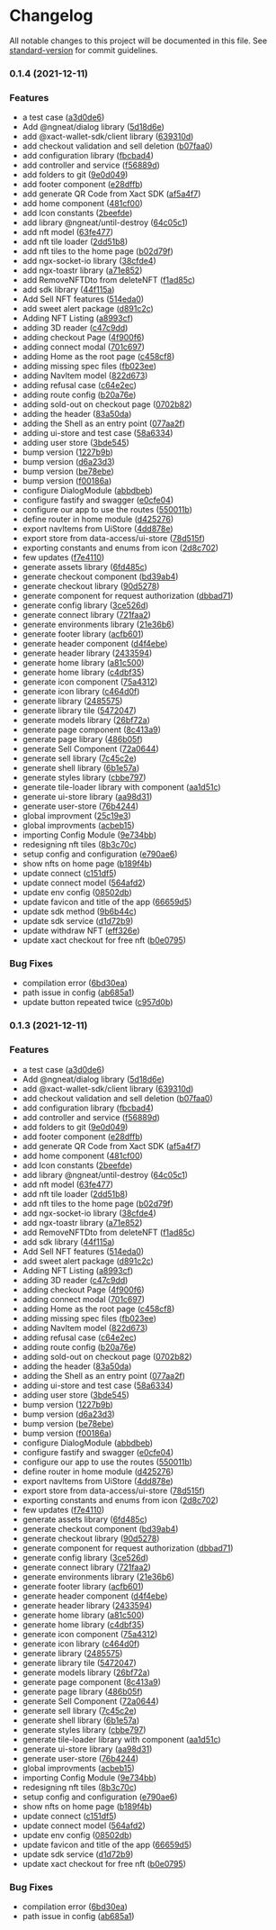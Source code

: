 # Changelog

All notable changes to this project will be documented in this file. See [standard-version](https://github.com/conventional-changelog/standard-version) for commit guidelines.

### 0.1.4 (2021-12-11)


### Features

* a test case ([a3d0de6](https://github.com/Xact-Team/xact-checkout/commit/a3d0de6cb640000b0b3e785d35c591d644c414e1))
* Add @ngneat/dialog library ([5d18d6e](https://github.com/Xact-Team/xact-checkout/commit/5d18d6e10bb08127bcdc0c267935b34122dd7622))
* add @xact-wallet-sdk/client library ([639310d](https://github.com/Xact-Team/xact-checkout/commit/639310d5b7d43aa7b6aa43a315bd3597ad4fdfac))
* add checkout validation and sell deletion ([b07faa0](https://github.com/Xact-Team/xact-checkout/commit/b07faa05ed01bea0d9c4db2b23a6eebbefee7ba4))
* add configuration library ([fbcbad4](https://github.com/Xact-Team/xact-checkout/commit/fbcbad44f73f29b131100943d734c23b4f8b5c86))
* add controller and service ([f56889d](https://github.com/Xact-Team/xact-checkout/commit/f56889d27bc3254a6073e93d0500f6ee8e28f682))
* add folders to git ([9e0d049](https://github.com/Xact-Team/xact-checkout/commit/9e0d049c957ac694defaf256f995f6268f1d404a))
* add footer component ([e28dffb](https://github.com/Xact-Team/xact-checkout/commit/e28dffbe5b611c3be25aa57ea9411fdb46cb5826))
* add generate QR Code from Xact SDK ([af5a4f7](https://github.com/Xact-Team/xact-checkout/commit/af5a4f70551688a8c8ab42c51f6af69c1865133b))
* add home component ([481cf00](https://github.com/Xact-Team/xact-checkout/commit/481cf00f1025dca7cfc1236abc0e7846df82d8b4))
* add Icon constants ([2beefde](https://github.com/Xact-Team/xact-checkout/commit/2beefde4dfc33181a0600351f02261287ebd4f42))
* add library @ngneat/until-destroy ([64c05c1](https://github.com/Xact-Team/xact-checkout/commit/64c05c17ab1303686d496430de76a8d8933f0bb3))
* add nft model ([63fe477](https://github.com/Xact-Team/xact-checkout/commit/63fe4770d57fa86c4c9bae5b89b928f6cc7f08dd))
* add nft tile loader ([2dd51b8](https://github.com/Xact-Team/xact-checkout/commit/2dd51b8a3ffd5459524e2609e2f3fd67766ba622))
* add nft tiles to the home page ([b02d79f](https://github.com/Xact-Team/xact-checkout/commit/b02d79fa0b1c3c5c1ab533ee1f8e00f687414771))
* add ngx-socket-io library ([38cfde4](https://github.com/Xact-Team/xact-checkout/commit/38cfde498e4d69dbf088cd457969141cdbeea768))
* add ngx-toastr library ([a71e852](https://github.com/Xact-Team/xact-checkout/commit/a71e852a45383420d71551056b84e5abb808d128))
* add RemoveNFTDto from deleteNFT ([f1ad85c](https://github.com/Xact-Team/xact-checkout/commit/f1ad85c3422f8ffbd6b2ab97c1cda80bdf5d3f4a))
* add sdk library ([44f115a](https://github.com/Xact-Team/xact-checkout/commit/44f115acad60830af570382ecbed41f23488b0c9))
* Add Sell NFT features ([514eda0](https://github.com/Xact-Team/xact-checkout/commit/514eda015dc3d90c1b66fe564122c6d55e10479b))
* add sweet alert package ([d891c2c](https://github.com/Xact-Team/xact-checkout/commit/d891c2c2274909cc50007e788b217be52020032e))
* Adding  NFT Listing ([a8993cf](https://github.com/Xact-Team/xact-checkout/commit/a8993cfaaf8cfc884f6c549c059e7051812427bd))
* adding 3D reader ([c47c9dd](https://github.com/Xact-Team/xact-checkout/commit/c47c9dd8dadfd72a62b75ec91f7a33a56365e3fc))
* adding checkout Page ([4f900f6](https://github.com/Xact-Team/xact-checkout/commit/4f900f654ff0dc19bba26173b83799a622964006))
* adding connect modal ([701c697](https://github.com/Xact-Team/xact-checkout/commit/701c6972aec727d17b522c8d449ab5d31c7c004e))
* adding Home as the root page ([c458cf8](https://github.com/Xact-Team/xact-checkout/commit/c458cf838c07ba8f727847eeaf5bfdf1e0fd5001))
* adding missing spec files ([fb023ee](https://github.com/Xact-Team/xact-checkout/commit/fb023eea08e0fc56758f214f69d298525ff733a8))
* adding NavItem model ([822d673](https://github.com/Xact-Team/xact-checkout/commit/822d6733f8874cb675ca4d824535a2a300ff2a4e))
* adding refusal case ([c64e2ec](https://github.com/Xact-Team/xact-checkout/commit/c64e2ecfce5ef25f26b9e9f7196d2ac5b0a6bdd8))
* adding route config ([b20a76e](https://github.com/Xact-Team/xact-checkout/commit/b20a76eb93a772cbbd9a1c137f84ef32cc23753c))
* adding sold-out on checkout page ([0702b82](https://github.com/Xact-Team/xact-checkout/commit/0702b8205d822e7043e80ff931d4d8a20eb8ddc8))
* adding the header ([83a50da](https://github.com/Xact-Team/xact-checkout/commit/83a50da7684ebe34dcbbad52a0eebf5643e94f52))
* adding the Shell as an entry point ([077aa2f](https://github.com/Xact-Team/xact-checkout/commit/077aa2f7cadad11cbc8e2e410ae2ef7721e46865))
* adding ui-store and test case ([58a6334](https://github.com/Xact-Team/xact-checkout/commit/58a6334359efdc1db074301e9e767bd750098479))
* adding user store ([3bde545](https://github.com/Xact-Team/xact-checkout/commit/3bde545f56defbfef9abf78361a9e670141f0101))
* bump version ([1227b9b](https://github.com/Xact-Team/xact-checkout/commit/1227b9bccdf0936764cf8dccafd02629302e7b5e))
* bump version ([d6a23d3](https://github.com/Xact-Team/xact-checkout/commit/d6a23d363cf680563a5f2b6e8f61d074dd328266))
* bump version ([be78ebe](https://github.com/Xact-Team/xact-checkout/commit/be78ebea1fd61ce9d84a8a88a43d2257950eee3c))
* bump version ([f00186a](https://github.com/Xact-Team/xact-checkout/commit/f00186a2ab02445b8a4af9d60a1d013fa48e447f))
* configure DialogModule ([abbdbeb](https://github.com/Xact-Team/xact-checkout/commit/abbdbeb192f0462ee7832365c9616ef3c5f33d5a))
* configure fastify and swagger ([e0cfe04](https://github.com/Xact-Team/xact-checkout/commit/e0cfe0492e66b6352a6d1e1430dca7c31189128a))
* configure our app to use the routes ([550011b](https://github.com/Xact-Team/xact-checkout/commit/550011b08b28e375c57eab9e4057e5183ec0aea6))
* define router in home module ([d425276](https://github.com/Xact-Team/xact-checkout/commit/d4252768bf28979f2b3ea15bf459cbddcee08352))
* export navItems from UiStore ([4dd878e](https://github.com/Xact-Team/xact-checkout/commit/4dd878e14244c8794a78e08de560a92a470fb4e5))
* export store from data-access/ui-store ([78d515f](https://github.com/Xact-Team/xact-checkout/commit/78d515f22c15f385bc10a45e8ce7e2a4f0e75090))
* exporting constants and enums from icon ([2d8c702](https://github.com/Xact-Team/xact-checkout/commit/2d8c702e4e7594cab45f0bffc10886d9ec40f472))
* few updates ([f7e4110](https://github.com/Xact-Team/xact-checkout/commit/f7e411041c58d7545cddfaeb46d34f2f36bd9ca0))
* generate assets library ([6fd485c](https://github.com/Xact-Team/xact-checkout/commit/6fd485c10422f9adc7546e5c2726375f1e1bb3b5))
* generate checkout component ([bd39ab4](https://github.com/Xact-Team/xact-checkout/commit/bd39ab405761c40e27c1a670afe4a5e8e937d63d))
* generate checkout library ([90d5278](https://github.com/Xact-Team/xact-checkout/commit/90d52782c47442382412196822780fd1b57b75ff))
* generate component for request authorization ([dbbad71](https://github.com/Xact-Team/xact-checkout/commit/dbbad7157ff3b079f874dff0ce006aa34e51dc22))
* generate config library ([3ce526d](https://github.com/Xact-Team/xact-checkout/commit/3ce526d25137e6335d8499eb04af02ffef4e7fe3))
* generate connect library ([721faa2](https://github.com/Xact-Team/xact-checkout/commit/721faa21207c0c09d8668bbb61ab928e1fc9e074))
* generate environments library ([21e36b6](https://github.com/Xact-Team/xact-checkout/commit/21e36b6162ca647325cb05ee079bae5f25983991))
* generate footer library ([acfb601](https://github.com/Xact-Team/xact-checkout/commit/acfb6016e0397919cbf161d22f239ee3e17e72a2))
* generate header component ([d4f4ebe](https://github.com/Xact-Team/xact-checkout/commit/d4f4ebead983b945018aa4c6af17b64b7882dde5))
* generate header library ([2433594](https://github.com/Xact-Team/xact-checkout/commit/2433594b818431e88343d5c3e8aa199868f65149))
* generate home library ([a81c500](https://github.com/Xact-Team/xact-checkout/commit/a81c50009a3811361cb032cec3ff97b335a2d103))
* generate home library ([c4dbf35](https://github.com/Xact-Team/xact-checkout/commit/c4dbf35e5f94e09f8da58431a5fd836de30acdf3))
* generate icon component ([75a4312](https://github.com/Xact-Team/xact-checkout/commit/75a4312e296345030dae88b3b04cfe77f6933149))
* generate icon library ([c464d0f](https://github.com/Xact-Team/xact-checkout/commit/c464d0f61d5828660768dcfdf6654e6f9365c9a0))
* generate library ([2485575](https://github.com/Xact-Team/xact-checkout/commit/24855750c559f729daa63c3114e02436a97003cc))
* generate library tile ([5472047](https://github.com/Xact-Team/xact-checkout/commit/547204771c2e135262d8cfb7d11ffaf293fd18ed))
* generate models library ([26bf72a](https://github.com/Xact-Team/xact-checkout/commit/26bf72a115072a49e91c58691c0a4ea16d474713))
* generate page component ([8c413a9](https://github.com/Xact-Team/xact-checkout/commit/8c413a94e0af8dbc3e16430587ece676f23d778c))
* generate page library ([486b05f](https://github.com/Xact-Team/xact-checkout/commit/486b05f423fe824b245679a91914d8753bf93766))
* generate Sell Component ([72a0644](https://github.com/Xact-Team/xact-checkout/commit/72a0644bfdb0c734deb334000c324d53b2a03b3a))
* generate sell library ([7c45c2e](https://github.com/Xact-Team/xact-checkout/commit/7c45c2e31243f8ede56caf3bc8d42c1230a788b2))
* generate shell library ([6b1e57a](https://github.com/Xact-Team/xact-checkout/commit/6b1e57aeea5c59f47b313712318021989c637aa9))
* generate styles library ([cbbe797](https://github.com/Xact-Team/xact-checkout/commit/cbbe7978a4fa52bc14b916e6a68aedc10fdf884d))
* generate tile-loader library with component ([aa1d51c](https://github.com/Xact-Team/xact-checkout/commit/aa1d51c7b4ebb15fca1f3b42c8ea7953342958f9))
* generate ui-store library ([aa98d31](https://github.com/Xact-Team/xact-checkout/commit/aa98d31e71e3eb75ad34c9d9aa89bc6e156b0cc7))
* generate user-store ([76b4244](https://github.com/Xact-Team/xact-checkout/commit/76b424439e1976deda8486d50ba770ddd72f5665))
* global improvment ([25c19e3](https://github.com/Xact-Team/xact-checkout/commit/25c19e363f971a77d96fff4162a6043c1e942cc2))
* global improvments ([acbeb15](https://github.com/Xact-Team/xact-checkout/commit/acbeb157f211bf6939e37e8c94deedfde103c629))
* importing Config Module ([9e734bb](https://github.com/Xact-Team/xact-checkout/commit/9e734bb23b516d00801c0709380a8ec1e5fc77d7))
* redesigning nft tiles ([8b3c70c](https://github.com/Xact-Team/xact-checkout/commit/8b3c70c16c67c1e470fe2683140bbaf1b84af324))
* setup config and configuration ([e790ae6](https://github.com/Xact-Team/xact-checkout/commit/e790ae6f6d11474fb79955b0dba2995fb75f341a))
* show nfts on home page ([b189f4b](https://github.com/Xact-Team/xact-checkout/commit/b189f4bd2b55c0f0cc40b562ab6880d4de8ac1ce))
* update connect ([c151df5](https://github.com/Xact-Team/xact-checkout/commit/c151df56c942d06ea1c544a978dcb73298647429))
* update connect model ([564afd2](https://github.com/Xact-Team/xact-checkout/commit/564afd2e01e636fbfd18614a96e6c2744c29accc))
* update env config ([08502db](https://github.com/Xact-Team/xact-checkout/commit/08502dbecb12557ac511648f8f9bf6eaafd63fe0))
* update favicon and title of the app ([66659d5](https://github.com/Xact-Team/xact-checkout/commit/66659d578c7a5c615f3105dc2e5fcd2d1babdb0c))
* update sdk method ([9b6b44c](https://github.com/Xact-Team/xact-checkout/commit/9b6b44c327ab28ee83cb59833cd8f0151c49b1b2))
* update sdk service ([d1d72b9](https://github.com/Xact-Team/xact-checkout/commit/d1d72b9bb119cf502440237b2856d0891f0b0bda))
* update withdraw NFT ([eff326e](https://github.com/Xact-Team/xact-checkout/commit/eff326ee5ff32a7bc7643bcd1b77960aef2a7b1a))
* update xact checkout for free nft ([b0e0795](https://github.com/Xact-Team/xact-checkout/commit/b0e0795f7772d79782d93ef387058dca96f1dafb))


### Bug Fixes

* compilation error ([6bd30ea](https://github.com/Xact-Team/xact-checkout/commit/6bd30ea4759c2b720c40c0c953fe2ccf7b8ec025))
* path issue in config ([ab685a1](https://github.com/Xact-Team/xact-checkout/commit/ab685a1cb72198679b87024cb84d57f6560a5234))
* update button repeated twice ([c957d0b](https://github.com/Xact-Team/xact-checkout/commit/c957d0b11f73d80f6e81e6c892e8fc0e5db877b0))

### 0.1.3 (2021-12-11)


### Features

* a test case ([a3d0de6](https://github.com/Xact-Team/xact-checkout/commit/a3d0de6cb640000b0b3e785d35c591d644c414e1))
* Add @ngneat/dialog library ([5d18d6e](https://github.com/Xact-Team/xact-checkout/commit/5d18d6e10bb08127bcdc0c267935b34122dd7622))
* add @xact-wallet-sdk/client library ([639310d](https://github.com/Xact-Team/xact-checkout/commit/639310d5b7d43aa7b6aa43a315bd3597ad4fdfac))
* add checkout validation and sell deletion ([b07faa0](https://github.com/Xact-Team/xact-checkout/commit/b07faa05ed01bea0d9c4db2b23a6eebbefee7ba4))
* add configuration library ([fbcbad4](https://github.com/Xact-Team/xact-checkout/commit/fbcbad44f73f29b131100943d734c23b4f8b5c86))
* add controller and service ([f56889d](https://github.com/Xact-Team/xact-checkout/commit/f56889d27bc3254a6073e93d0500f6ee8e28f682))
* add folders to git ([9e0d049](https://github.com/Xact-Team/xact-checkout/commit/9e0d049c957ac694defaf256f995f6268f1d404a))
* add footer component ([e28dffb](https://github.com/Xact-Team/xact-checkout/commit/e28dffbe5b611c3be25aa57ea9411fdb46cb5826))
* add generate QR Code from Xact SDK ([af5a4f7](https://github.com/Xact-Team/xact-checkout/commit/af5a4f70551688a8c8ab42c51f6af69c1865133b))
* add home component ([481cf00](https://github.com/Xact-Team/xact-checkout/commit/481cf00f1025dca7cfc1236abc0e7846df82d8b4))
* add Icon constants ([2beefde](https://github.com/Xact-Team/xact-checkout/commit/2beefde4dfc33181a0600351f02261287ebd4f42))
* add library @ngneat/until-destroy ([64c05c1](https://github.com/Xact-Team/xact-checkout/commit/64c05c17ab1303686d496430de76a8d8933f0bb3))
* add nft model ([63fe477](https://github.com/Xact-Team/xact-checkout/commit/63fe4770d57fa86c4c9bae5b89b928f6cc7f08dd))
* add nft tile loader ([2dd51b8](https://github.com/Xact-Team/xact-checkout/commit/2dd51b8a3ffd5459524e2609e2f3fd67766ba622))
* add nft tiles to the home page ([b02d79f](https://github.com/Xact-Team/xact-checkout/commit/b02d79fa0b1c3c5c1ab533ee1f8e00f687414771))
* add ngx-socket-io library ([38cfde4](https://github.com/Xact-Team/xact-checkout/commit/38cfde498e4d69dbf088cd457969141cdbeea768))
* add ngx-toastr library ([a71e852](https://github.com/Xact-Team/xact-checkout/commit/a71e852a45383420d71551056b84e5abb808d128))
* add RemoveNFTDto from deleteNFT ([f1ad85c](https://github.com/Xact-Team/xact-checkout/commit/f1ad85c3422f8ffbd6b2ab97c1cda80bdf5d3f4a))
* add sdk library ([44f115a](https://github.com/Xact-Team/xact-checkout/commit/44f115acad60830af570382ecbed41f23488b0c9))
* Add Sell NFT features ([514eda0](https://github.com/Xact-Team/xact-checkout/commit/514eda015dc3d90c1b66fe564122c6d55e10479b))
* add sweet alert package ([d891c2c](https://github.com/Xact-Team/xact-checkout/commit/d891c2c2274909cc50007e788b217be52020032e))
* Adding  NFT Listing ([a8993cf](https://github.com/Xact-Team/xact-checkout/commit/a8993cfaaf8cfc884f6c549c059e7051812427bd))
* adding 3D reader ([c47c9dd](https://github.com/Xact-Team/xact-checkout/commit/c47c9dd8dadfd72a62b75ec91f7a33a56365e3fc))
* adding checkout Page ([4f900f6](https://github.com/Xact-Team/xact-checkout/commit/4f900f654ff0dc19bba26173b83799a622964006))
* adding connect modal ([701c697](https://github.com/Xact-Team/xact-checkout/commit/701c6972aec727d17b522c8d449ab5d31c7c004e))
* adding Home as the root page ([c458cf8](https://github.com/Xact-Team/xact-checkout/commit/c458cf838c07ba8f727847eeaf5bfdf1e0fd5001))
* adding missing spec files ([fb023ee](https://github.com/Xact-Team/xact-checkout/commit/fb023eea08e0fc56758f214f69d298525ff733a8))
* adding NavItem model ([822d673](https://github.com/Xact-Team/xact-checkout/commit/822d6733f8874cb675ca4d824535a2a300ff2a4e))
* adding refusal case ([c64e2ec](https://github.com/Xact-Team/xact-checkout/commit/c64e2ecfce5ef25f26b9e9f7196d2ac5b0a6bdd8))
* adding route config ([b20a76e](https://github.com/Xact-Team/xact-checkout/commit/b20a76eb93a772cbbd9a1c137f84ef32cc23753c))
* adding sold-out on checkout page ([0702b82](https://github.com/Xact-Team/xact-checkout/commit/0702b8205d822e7043e80ff931d4d8a20eb8ddc8))
* adding the header ([83a50da](https://github.com/Xact-Team/xact-checkout/commit/83a50da7684ebe34dcbbad52a0eebf5643e94f52))
* adding the Shell as an entry point ([077aa2f](https://github.com/Xact-Team/xact-checkout/commit/077aa2f7cadad11cbc8e2e410ae2ef7721e46865))
* adding ui-store and test case ([58a6334](https://github.com/Xact-Team/xact-checkout/commit/58a6334359efdc1db074301e9e767bd750098479))
* adding user store ([3bde545](https://github.com/Xact-Team/xact-checkout/commit/3bde545f56defbfef9abf78361a9e670141f0101))
* bump version ([1227b9b](https://github.com/Xact-Team/xact-checkout/commit/1227b9bccdf0936764cf8dccafd02629302e7b5e))
* bump version ([d6a23d3](https://github.com/Xact-Team/xact-checkout/commit/d6a23d363cf680563a5f2b6e8f61d074dd328266))
* bump version ([be78ebe](https://github.com/Xact-Team/xact-checkout/commit/be78ebea1fd61ce9d84a8a88a43d2257950eee3c))
* bump version ([f00186a](https://github.com/Xact-Team/xact-checkout/commit/f00186a2ab02445b8a4af9d60a1d013fa48e447f))
* configure DialogModule ([abbdbeb](https://github.com/Xact-Team/xact-checkout/commit/abbdbeb192f0462ee7832365c9616ef3c5f33d5a))
* configure fastify and swagger ([e0cfe04](https://github.com/Xact-Team/xact-checkout/commit/e0cfe0492e66b6352a6d1e1430dca7c31189128a))
* configure our app to use the routes ([550011b](https://github.com/Xact-Team/xact-checkout/commit/550011b08b28e375c57eab9e4057e5183ec0aea6))
* define router in home module ([d425276](https://github.com/Xact-Team/xact-checkout/commit/d4252768bf28979f2b3ea15bf459cbddcee08352))
* export navItems from UiStore ([4dd878e](https://github.com/Xact-Team/xact-checkout/commit/4dd878e14244c8794a78e08de560a92a470fb4e5))
* export store from data-access/ui-store ([78d515f](https://github.com/Xact-Team/xact-checkout/commit/78d515f22c15f385bc10a45e8ce7e2a4f0e75090))
* exporting constants and enums from icon ([2d8c702](https://github.com/Xact-Team/xact-checkout/commit/2d8c702e4e7594cab45f0bffc10886d9ec40f472))
* few updates ([f7e4110](https://github.com/Xact-Team/xact-checkout/commit/f7e411041c58d7545cddfaeb46d34f2f36bd9ca0))
* generate assets library ([6fd485c](https://github.com/Xact-Team/xact-checkout/commit/6fd485c10422f9adc7546e5c2726375f1e1bb3b5))
* generate checkout component ([bd39ab4](https://github.com/Xact-Team/xact-checkout/commit/bd39ab405761c40e27c1a670afe4a5e8e937d63d))
* generate checkout library ([90d5278](https://github.com/Xact-Team/xact-checkout/commit/90d52782c47442382412196822780fd1b57b75ff))
* generate component for request authorization ([dbbad71](https://github.com/Xact-Team/xact-checkout/commit/dbbad7157ff3b079f874dff0ce006aa34e51dc22))
* generate config library ([3ce526d](https://github.com/Xact-Team/xact-checkout/commit/3ce526d25137e6335d8499eb04af02ffef4e7fe3))
* generate connect library ([721faa2](https://github.com/Xact-Team/xact-checkout/commit/721faa21207c0c09d8668bbb61ab928e1fc9e074))
* generate environments library ([21e36b6](https://github.com/Xact-Team/xact-checkout/commit/21e36b6162ca647325cb05ee079bae5f25983991))
* generate footer library ([acfb601](https://github.com/Xact-Team/xact-checkout/commit/acfb6016e0397919cbf161d22f239ee3e17e72a2))
* generate header component ([d4f4ebe](https://github.com/Xact-Team/xact-checkout/commit/d4f4ebead983b945018aa4c6af17b64b7882dde5))
* generate header library ([2433594](https://github.com/Xact-Team/xact-checkout/commit/2433594b818431e88343d5c3e8aa199868f65149))
* generate home library ([a81c500](https://github.com/Xact-Team/xact-checkout/commit/a81c50009a3811361cb032cec3ff97b335a2d103))
* generate home library ([c4dbf35](https://github.com/Xact-Team/xact-checkout/commit/c4dbf35e5f94e09f8da58431a5fd836de30acdf3))
* generate icon component ([75a4312](https://github.com/Xact-Team/xact-checkout/commit/75a4312e296345030dae88b3b04cfe77f6933149))
* generate icon library ([c464d0f](https://github.com/Xact-Team/xact-checkout/commit/c464d0f61d5828660768dcfdf6654e6f9365c9a0))
* generate library ([2485575](https://github.com/Xact-Team/xact-checkout/commit/24855750c559f729daa63c3114e02436a97003cc))
* generate library tile ([5472047](https://github.com/Xact-Team/xact-checkout/commit/547204771c2e135262d8cfb7d11ffaf293fd18ed))
* generate models library ([26bf72a](https://github.com/Xact-Team/xact-checkout/commit/26bf72a115072a49e91c58691c0a4ea16d474713))
* generate page component ([8c413a9](https://github.com/Xact-Team/xact-checkout/commit/8c413a94e0af8dbc3e16430587ece676f23d778c))
* generate page library ([486b05f](https://github.com/Xact-Team/xact-checkout/commit/486b05f423fe824b245679a91914d8753bf93766))
* generate Sell Component ([72a0644](https://github.com/Xact-Team/xact-checkout/commit/72a0644bfdb0c734deb334000c324d53b2a03b3a))
* generate sell library ([7c45c2e](https://github.com/Xact-Team/xact-checkout/commit/7c45c2e31243f8ede56caf3bc8d42c1230a788b2))
* generate shell library ([6b1e57a](https://github.com/Xact-Team/xact-checkout/commit/6b1e57aeea5c59f47b313712318021989c637aa9))
* generate styles library ([cbbe797](https://github.com/Xact-Team/xact-checkout/commit/cbbe7978a4fa52bc14b916e6a68aedc10fdf884d))
* generate tile-loader library with component ([aa1d51c](https://github.com/Xact-Team/xact-checkout/commit/aa1d51c7b4ebb15fca1f3b42c8ea7953342958f9))
* generate ui-store library ([aa98d31](https://github.com/Xact-Team/xact-checkout/commit/aa98d31e71e3eb75ad34c9d9aa89bc6e156b0cc7))
* generate user-store ([76b4244](https://github.com/Xact-Team/xact-checkout/commit/76b424439e1976deda8486d50ba770ddd72f5665))
* global improvments ([acbeb15](https://github.com/Xact-Team/xact-checkout/commit/acbeb157f211bf6939e37e8c94deedfde103c629))
* importing Config Module ([9e734bb](https://github.com/Xact-Team/xact-checkout/commit/9e734bb23b516d00801c0709380a8ec1e5fc77d7))
* redesigning nft tiles ([8b3c70c](https://github.com/Xact-Team/xact-checkout/commit/8b3c70c16c67c1e470fe2683140bbaf1b84af324))
* setup config and configuration ([e790ae6](https://github.com/Xact-Team/xact-checkout/commit/e790ae6f6d11474fb79955b0dba2995fb75f341a))
* show nfts on home page ([b189f4b](https://github.com/Xact-Team/xact-checkout/commit/b189f4bd2b55c0f0cc40b562ab6880d4de8ac1ce))
* update connect ([c151df5](https://github.com/Xact-Team/xact-checkout/commit/c151df56c942d06ea1c544a978dcb73298647429))
* update connect model ([564afd2](https://github.com/Xact-Team/xact-checkout/commit/564afd2e01e636fbfd18614a96e6c2744c29accc))
* update env config ([08502db](https://github.com/Xact-Team/xact-checkout/commit/08502dbecb12557ac511648f8f9bf6eaafd63fe0))
* update favicon and title of the app ([66659d5](https://github.com/Xact-Team/xact-checkout/commit/66659d578c7a5c615f3105dc2e5fcd2d1babdb0c))
* update sdk service ([d1d72b9](https://github.com/Xact-Team/xact-checkout/commit/d1d72b9bb119cf502440237b2856d0891f0b0bda))
* update xact checkout for free nft ([b0e0795](https://github.com/Xact-Team/xact-checkout/commit/b0e0795f7772d79782d93ef387058dca96f1dafb))


### Bug Fixes

* compilation error ([6bd30ea](https://github.com/Xact-Team/xact-checkout/commit/6bd30ea4759c2b720c40c0c953fe2ccf7b8ec025))
* path issue in config ([ab685a1](https://github.com/Xact-Team/xact-checkout/commit/ab685a1cb72198679b87024cb84d57f6560a5234))
